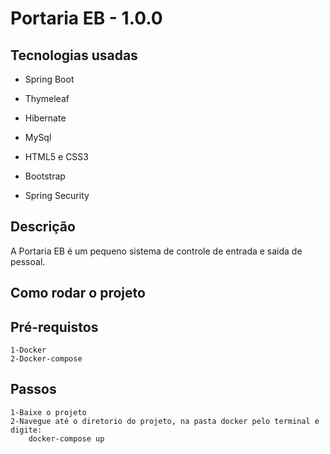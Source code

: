 # Portaria EB - 1.0.0
## Tecnologias usadas

- Spring Boot

- Thymeleaf

- Hibernate

- MySql

- HTML5 e CSS3

- Bootstrap

- Spring Security

## Descrição
A Portaria EB é um pequeno sistema de controle de entrada e saida de pessoal.

## Como rodar o projeto
 ## Pré-requistos
    1-Docker
    2-Docker-compose
## Passos
    1-Baixe o projeto
    2-Navegue até o diretorio do projeto, na pasta docker pelo terminal e digite:
        docker-compose up